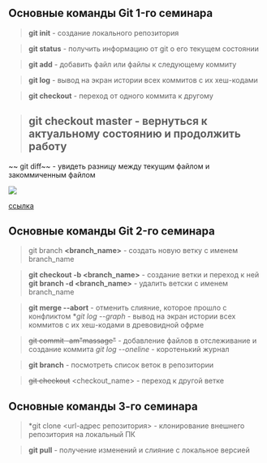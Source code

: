 ## Основные команды Git 1-го семинара

> **git init** - создание локального репозитория


> **git status** - получить информацию от git о его текущем состоянии

> **git add** - добавить файл или файлы к следующему коммиту

> **git log** - вывод на экран истории всех 
коммитов с их хеш-кодами

> **git checkout** - переход от одного коммита к другому

> ## git checkout master -  вернуться к актуальному состоянию и продолжить работу 

~~ git diff~~ - увидеть разницу между текущим файлом и закоммиченным файлом 

![](https://img2.akspic.ru/previews/0/9/6/0/7/170690/170690-smartfon-volosy-pricheska-svet-purpur-x750.jpg)

[ссылка](https://gb.ru/)


## Основные команды Git 2-го семинара

> git branch **<branch_name>** - создать новую ветку с именем branch_name

> **git checkout -b <branch_name>** - создание ветки и переход к ней 
> **git branch -d <branch_name>** - удалить ветски с именем branch_name

>**git merge --abort** - отменить слияние, которое прошло с конфликтом
>**git log --graph* - вывод на экран истории всех коммитов с их хеш-кодами в древовидной офрме

>~~git commit -am"massage"~~ - добавление файлов в отслеживание и создание коммита
>*git log --oneline* - коротенький журнал

>**git branch** - посмотреть список веток в репозитории

>~~git checkout~~ <checkout_name> - переход к другой ветке

## **Основные команды 3-го семинара**

>*git clone <url-адрес репозитория> - клонирование внешнего репозитория на локальный ПК

>**git pull** - получение изменений и слияние с локальное версией